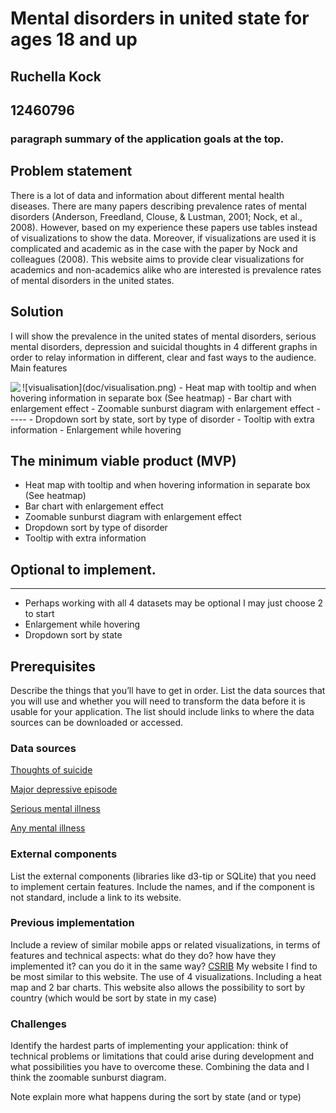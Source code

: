 # Mental disorders in united state for ages 18 and up
## Ruchella Kock
## 12460796
### paragraph summary of the application goals at the top.

## Problem statement
There is a lot of data and information about different mental health diseases. There are many papers describing prevalence rates of mental disorders (Anderson, Freedland, Clouse, & Lustman, 2001; Nock, et al., 2008). However, based on my experience these papers use tables instead of visualizations to show the data. Moreover, if visualizations are used it is complicated and academic as in the case with the paper by Nock and colleagues (2008). This website aims to provide clear visualizations for academics and non-academics alike who are interested is prevalence rates of mental disorders in the united states.

## Solution
I will show the prevalence in the united states of mental disorders, serious mental disorders, depression and suicidal thoughts in 4 different graphs in order to relay information in different, clear and fast ways to the audience.
Main features

<img align="left" src="doc/visualisation.png">
![visualisation](doc/visualisation.png)
- Heat map with tooltip and when hovering information in separate box (See heatmap)
- Bar chart with enlargement effect
- Zoomable sunburst diagram with enlargement effect
- ----
- Dropdown sort by state, sort by type of disorder
- Tooltip with extra information
- Enlargement while hovering

## The minimum viable product (MVP)
-	Heat map with tooltip and when hovering information in separate box (See heatmap)
-	Bar chart with enlargement effect
-	Zoomable sunburst diagram with enlargement effect
-	Dropdown sort by type of disorder
-	Tooltip with extra information

## Optional to implement.
- ----
- Perhaps working with all 4 datasets may be optional I may just choose 2 to start
- Enlargement while hovering
- Dropdown sort by state

## Prerequisites
Describe the things that you’ll have to get in order.
List the data sources that you will use and whether you will need to transform the data before it is usable for your application. The list should include links to where the data sources can be downloaded or accessed.
### Data sources
[Thoughts of suicide](https://data.world/samhsa/serious-thoughts-of-suicide)

[Major depressive episode](https://data.world/samhsa/major-depressive-episode)

[Serious mental illness](https://data.world/samhsa/serious-mental-illness)

[Any mental illness](https://data.world/samhsa/any-mental-illness)

### External components
List the external components (libraries like d3-tip or SQLite) that you need to implement certain features. Include the names, and if the component is not standard, include a link to its website.

### Previous implementation
Include a review of similar mobile apps or related visualizations, in terms of features and technical aspects: what do they do? how have they implemented it? can you do it in the same way?
[CSRIB](https://dboekhout.github.io/CSRIB/)
My website I find to be most similar to this website. The use of 4 visualizations. Including a heat map and 2 bar charts. This website also allows the possibility to sort by country (which would be sort by state in my case)

### Challenges
Identify the hardest parts of implementing your application: think of technical problems or limitations that could arise during development and what possibilities you have to overcome these.
Combining the data and I think the zoomable sunburst diagram.

Note explain more what happens during the sort by state (and or type)
